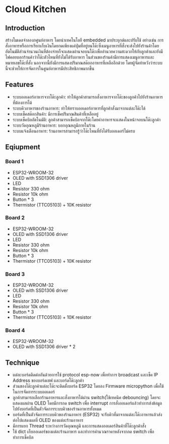 # Cloud Kitchen

## Introduction

สร้างโมเดลจำลองกศูนย์อาหาร โดยนำเทคโนโลยี embedded มาประยุกต์และปรับใช้ อย่างเช่น การสั่งอาหารหรือการเรียกเก็บเงินโดยกดเพียงแค่ปุ่มที่อยู่บนโต๊ะซึ่งเมนูอาหารที่สั่งจะส่งไปยังร้านค้าโดยอัตโนมัติส่วนจำนวนเงินที่ต้องจ่ายก็จะแสดงผ่านจอบนโต๊ะเพื่ออำนวยความสะดวกให้กับลูกค้าและยังมีไฟคอยบอกร้านค้าว่าโต๊ะตัวไหนที่ยังไม่ได้รับอาหาร ในส่วนของร้านค้ามีการแสดงเมนูอาหารและหมายเลขโต๊ะที่สั่ง นอกจากนี้ยังมีการแสดงปริมาณสต๊อกอาหารที่เหลืออีกด้วย โดยผู้จัดทำหวังว่าระบบนี้จะช่วยให้การจัดการในศูนย์อาหารมีประสิทธิภาพมากขึ้น

## Features

- ระบบออเดอร์อาหารจากโต๊ะลูกค้า: ทำให้ลูกค้าสามารถสั่งอาหารจากโต๊ะของลูกค้าไปยังร้านอาหารที่ต้องการได้
- ระบบคิวอาหารของร้านอาหาร: ทำให้ทราบออเดอร์อาหารที่ลูกค้าสั่งมาจากแต่ละโต๊ะได้
- ระบบเช็คสต๊อกสินค้า: มีการเช็คปริมาณสินค้าที่เหลืออยู่
- ระบบเช็คบิลอัตโนมัติ: ลูกค้าสามารถเช็คบิลจากโต๊ะโดยค่าอาหารจะแสดงในหน้าจอบนโต๊ะลูกค้า
- ระบบวัดอุณหภูมิร้านอาหาร: บอกอุณหภูมิภายในร้าน
- ระบบแจ้งเตือนอาหาร: ร้านอาหารสามารถรู้ว่าโต๊ะไหนที่ยังได้รับออเดอร์ไม่ครบ

## Eqiupment

### Board 1

- ESP32-WROOM-32
- OLED with SSD1306 driver
- LED
- Resistor 330 ohm
- Resistor 10k ohm
- Button * 3
- Thermistor (TTC05103) + 10K resistor

### Board 2

- ESP32-WROOM-32
- OLED with SSD1306 driver
- LED
- Resistor 330 ohm
- Resistor 10k ohm
- Button * 3
- Thermistor (TTC05103) + 10K resistor

### Board 3

- ESP32-WROOM-32
- OLED with SSD1306 driver
- LED
- Resistor 330 ohm
- Resistor 10k ohm
- Button * 3
- Thermistor (TTC05103) + 10K resistor

### Board 4

- ESP32-WROOM-32
- OLED with SSD1306 driver * 2

## Technique

- แต่ละบอร์ดติดต่อกันด้วยการใช้ protocol esp-now เพื่อทำการ broadcast และเช็ค IP Address ของบอร์ดเชฟ และบอร์ดโต๊ะลูกค้า
- ส่วนของโต๊ะลูกค้าแต่ละโต๊ะจะติดตั้งบอร์ด ESP32 โดยลง Firmware micropython เพื่อใช้ในการจัดการระบบออเดอร์
- ลูกค้าสามารถเลือกร้านอาหารและสั่งอาหารได้ผ่าน switch(ใช้เทคนิค debouncing) โดยจะแสดงผลผ่าน OLED โดยมีการกด switch เพื่อ interrupt การสั่งออเดอร์แล้วทำการส่งข้อมูลไปยังบอร์ดที่เป็นตัวจัดการระบบคิวของร้านอาหารทั้งหมด
- บอร์ดที่เป็นตัวจัดการระบบคิวของร้านอาหาร (ESP32) จะรับคิวที่มาจากแต่ละโต๊ะอาหารแล้วส่งต่อไปแสดงผลที่ OLED ของแต่ละร้านอาหาร
- มีการแยก Thread ระหว่างการวัดอุณหภูมิ และการแสดงออเดอร์สินค้าที่โต๊ะลูกค้าสั่ง
- ใช้ dict เก็บออเดอร์ของแต่ละร้านอาหาร และทำการคำนวณราคาหลังจากกด switch เพื่อทำการเช็คบิล